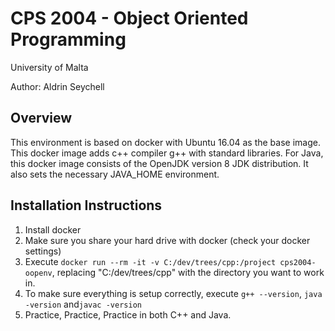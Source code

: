 # CPS 2004 - Object Oriented Programming

University of Malta

Author: Aldrin Seychell

## Overview

This environment is based on docker with Ubuntu 16.04 as the base image.
This docker image adds c++ compiler g++ with standard libraries. 
For Java, this docker image consists of the OpenJDK version 8 JDK distribution.  It also sets the necessary JAVA_HOME
environment.


## Installation Instructions

1. Install docker
2. Make sure you share your hard drive with docker (check your docker settings)
3. Execute `docker run --rm -it -v C:/dev/trees/cpp:/project cps2004-oopenv`, replacing "C:/dev/trees/cpp" with the directory you want to work in.
4. To make sure everything is setup correctly, execute `g++ --version`, `java -version` and`javac -version`
5. Practice, Practice, Practice in both C++ and Java.
